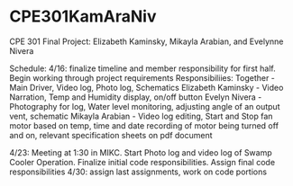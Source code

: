 # CPE301KamAraNiv
CPE 301 Final Project: Elizabeth Kaminsky, Mikayla Arabian, and Evelynne Nivera

Schedule:
4/16: finalize timeline and member responsibility for first half. Begin working through project requirements
Responsibiliies:
Together - Main Driver, Video log, Photo log, Schematics
Elizabeth Kaminsky - Video Narration, Temp and Humidity display, on/off button
Evelyn Nivera - Photography for log, Water level monitoring, adjusting angle of an output vent, schematic
Mikayla Arabian - Video log editing, Start and Stop fan motor based on temp, time and date recording of motor being turned off and on, relevant specification sheets on pdf document

4/23: Meeting at 1:30 in MIKC. Start Photo log and video log of Swamp Cooler Operation. Finalize initial code responsibilities. Assign final code responsibilities
4/30: assign last assignments, work on code portions
